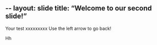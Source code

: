 --
layout: slide
title: “Welcome to our second slide!”
---
Your test xxxxxxxxx
Use the left arrow to go back!
 
Hh
